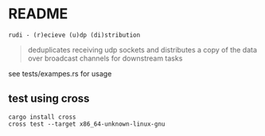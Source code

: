 
# README

`rudi - (r)ecieve (u)dp (di)stribution`

>deduplicates receiving udp sockets and distributes a copy of the data over broadcast channels for downstream tasks 

see tests/exampes.rs for usage


## test using cross

```
cargo install cross
cross test --target x86_64-unknown-linux-gnu
```

